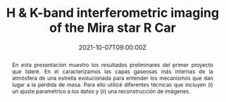 ---
title: H & K-band interferometric imaging of the Mira star R Car

event: LXIV Congreso Nacional de Física 
event_url: 'https://smf.mx/programas/congreso-nacional-de-fisica/lxiv/'

location: En línea
address:
  street: ''
  city: Tijuana
  region: Baja California 
  postcode: ''
  country: México

summary: Presentación dada en el LXIV Congreso Nacional De Física 
abstract: <div align="justify"> En esta presentación muestro los resultados preliminares del primer proyecto que lideré. En él caracterizamos las capas gaseosas más internas de la atmósfera de una estrella evolucionada para entender los mecanismos que dan lugar a la pérdida de masa. Para ello utilicé diferentes técnicas que incluyen (i) un ajuste paramétrico a los datos y (ii) una reconstrucción de imágenes. </div>

# Talk start and end times.
#   End time can optionally be hidden by prefixing the line with `#`.
date: '2021-10-07T09:00:00Z'
date_end: '2021-10-07T09:30:00Z'
all_day: false

# Schedule page publish date (NOT talk date).
publishDate: ''

authors:
  - admin

tags: [Análisis de Datos, Presentaciones, Investigación]

# Is this a featured talk? (true/false)
featured: false

image:
  caption: ''
  focal_point: Right

#links:
#  - icon: twitter
#    icon_pack: fab
#    name: Follow
#    url: https://twitter.com/georgecushen
url_code: ''
url_pdf: ''
url_slides: 'https://docs.google.com/presentation/d/e/2PACX-1vQ79Q-OBPYyqkJcXp4bn8Y8OCfFwaRdj79L9mmD2TM3b2e-D7UZeIegm5KunhXRjw/pub?start=false&loop=false&delayms=3000'
url_video: ''

# Markdown Slides (optional).
#   Associate this talk with Markdown slides.
#   Simply enter your slide deck's filename without extension.
#   E.g. `slides = "example-slides"` references `content/slides/example-slides.md`.
#   Otherwise, set `slides = ""`.
slides: ""

# Projects (optional).
#   Associate this post with one or more of your projects.
#   Simply enter your project's folder or file name without extension.
#   E.g. `projects = ["internal-project"]` references `content/project/deep-learning/index.md`.
#   Otherwise, set `projects = []`.
projects:
  - example
---